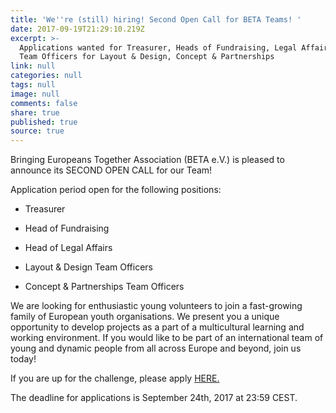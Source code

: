 ```yaml
---
title: 'We''re (still) hiring! Second Open Call for BETA Teams! '
date: 2017-09-19T21:29:10.219Z
excerpt: >-
  Applications wanted for Treasurer, Heads of Fundraising, Legal Affairs and
  Team Officers for Layout & Design, Concept & Partnerships
link: null
categories: null
tags: null
image: null
comments: false
share: true
published: true
source: true
---
```

Bringing Europeans Together Association (BETA e.V.) is pleased to announce its SECOND OPEN CALL for our Team!

Application period open for the following positions:

- Treasurer

- Head of Fundraising

- Head of Legal Affairs

- Layout & Design Team Officers

- Concept & Partnerships Team Officers

We are looking for enthusiastic young volunteers to join a fast-growing family of European youth organisations. We present you a unique opportunity to develop projects as a part of a multicultural learning and working environment. If you would like to be part of an international team of young and dynamic people from all across Europe and beyond, join us today!

If you are up for the challenge, please apply [HERE.](https://goo.gl/forms/UOlW9ocQJBQVKjfX2)

The deadline for applications is September 24th, 2017 at 23:59 CEST.


